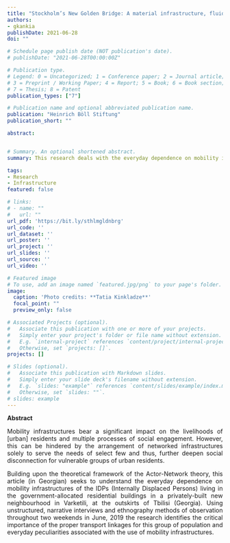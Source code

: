 ```yaml
---
title: "Stockholm’s New Golden Bridge: A material infrastructure, fluid assemblage or megaproject?"
authors:
- gkankia
publishDate: 2021-06-28
doi: ""

# Schedule page publish date (NOT publication's date).
# publishDate: "2021-06-28T00:00:00Z"

# Publication type.
# Legend: 0 = Uncategorized; 1 = Conference paper; 2 = Journal article;
# 3 = Preprint / Working Paper; 4 = Report; 5 = Book; 6 = Book section;
# 7 = Thesis; 8 = Patent
publication_types: ["7"]

# Publication name and optional abbreviated publication name.
publication: "Heinrich Böll Stiftung"
publication_short: ""

abstract:


# Summary. An optional shortened abstract.
summary: This research deals with the everyday dependence on mobility infrastructures from the IDPs' perspective in Tbilisi.

tags:
- Research
- Infrastructure
featured: false

# links:
# - name: ""
#   url: ""
url_pdf: 'https://bit.ly/sthlmgldnbrg'
url_code: ''
url_dataset: ''
url_poster: ''
url_project: ''
url_slides: ''
url_source: ''
url_video: ''

# Featured image
# To use, add an image named `featured.jpg/png` to your page's folder. 
image:
  caption: 'Photo credits: **Tatia Kinkladze**'
  focal_point: ""
  preview_only: false

# Associated Projects (optional).
#   Associate this publication with one or more of your projects.
#   Simply enter your project's folder or file name without extension.
#   E.g. `internal-project` references `content/project/internal-project/index.md`.
#   Otherwise, set `projects: []`.
projects: []

# Slides (optional).
#   Associate this publication with Markdown slides.
#   Simply enter your slide deck's filename without extension.
#   E.g. `slides: "example"` references `content/slides/example/index.md`.
#   Otherwise, set `slides: ""`.
# slides: example
---
```

**Abstract**
<p align="justify">
    Mobility infrastructures bear a significant impact on the livelihoods of [urban] residents and multiple processes of social engagement. However, this can be hindered by the arrangement of networked infrastructures solely to serve the needs of select few and thus, further deepen social disconnection for vulnerable groups of urban residents.</p>
 <p align="justify">   
    Building upon the theoretical framework of the Actor-Network theory, this article (in Georgian) seeks to understand the everyday dependence on mobility infrastructures of the IDPs (Internally Displaced Persons) living in the government-allocated residential buildings in a privately-built new neighbourhood in Varketili, at the outskirts of Tbilisi (Georgia). Using unstructured, narrative interviews and ethnography methods of observation throughout two weekends in June, 2019 the research identifies the critical importance of the proper transport linkages for this group of population and everyday peculiarities associated with the use of mobility infrastructures.
</p>